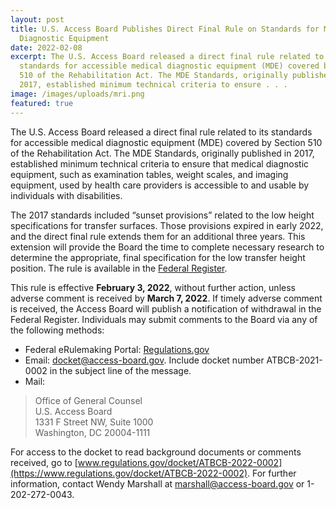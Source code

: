 ```yaml
---
layout: post
title: U.S. Access Board Publishes Direct Final Rule on Standards for Medical
  Diagnostic Equipment
date: 2022-02-08
excerpt: The U.S. Access Board released a direct final rule related to its
  standards for accessible medical diagnostic equipment (MDE) covered by Section
  510 of the Rehabilitation Act. The MDE Standards, originally published in
  2017, established minimum technical criteria to ensure . . .
image: /images/uploads/mri.png
featured: true
---
```

The U.S. Access Board released a direct final rule related to its standards for accessible medical diagnostic equipment (MDE) covered by Section 510 of the Rehabilitation Act. The MDE Standards, originally published in 2017, established minimum technical criteria to ensure that medical diagnostic equipment, such as examination tables, weight scales, and imaging equipment, used by health care providers is accessible to and usable by individuals with disabilities.

The 2017 standards included “sunset provisions” related to the low height specifications for transfer surfaces. Those provisions expired in early 2022, and the direct final rule extends them for an additional three years. This extension will provide the Board the time to complete necessary research to determine the appropriate, final specification for the low transfer height position. The rule is available in the [Federal Register](https://www.federalregister.gov/d/2022-02133).

This rule is effective **February 3, 2022**, without further action, unless adverse comment is received by **March 7, 2022**. If timely adverse comment is received, the Access Board will publish a notification of withdrawal in the Federal Register. Individuals may submit comments to the Board via any of the following methods:

* Federal eRulemaking Portal: [Regulations.gov](https://www.regulations.gov/commenton/ATBCB-2022-0002-0001)
* Email: [docket@access-board.gov](mailto:docket@access-board.gov). Include docket number ATBCB-2021-0002 in the subject line of the message.
* Mail:

> Office of General Counsel \
> U.S. Access Board \
> 1331 F Street NW, Suite 1000 \
> Washington, DC 20004-1111

For access to the docket to read background documents or comments received, go to [www.regulations.gov/docket/ATBCB-2022-0002](https://www.regulations.gov/docket/ATBCB-2022-0002). For further information, contact Wendy Marshall at [marshall@access-board.gov](mailto:marshall@access-board.gov) or 1-202-272-0043.

